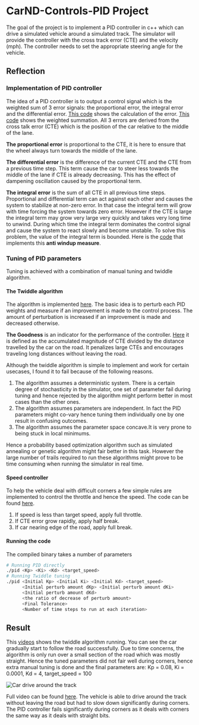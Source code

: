 # CarND-Controls-PID Project

The goal of the project is to implement a PID controller in c++ which can drive a simulated vehicle around a simulated track. The simulator will provide the controller with the cross track error (CTE) and the velocity (mph). The controller needs to set the appropriate steering angle for the vehicle.

## Reflection

### Implementation of PID controller

The idea of a PID controller is to output a control signal which is the weighted sum of 3 error signals: the proportional error, the integral error and the differential error. [This code](src/PID.cpp#L36-L38) shows the calculation of the error. [This code](src/PID.cpp#L48) shows the weighted summation. All 3 errors are derived from the cross talk error (CTE) which is the position of the car relative to the middle of the lane.

**The proportional error** is proportional to the CTE, it is here to ensure that the wheel always turn towards the middle of the lane.

**The differential error** is the difference of the current CTE and the CTE from a previous time step. This term cause the car to steer less towards the middle of the lane if CTE is already decreasing. This has the effect of dampening oscillation caused by the proportional term.

**The integral error** is the sum of all CTE in all previous time steps. Proportional and differential term can act against each other and causes the system to stabilize at non-zero error. In that case the integral term will grow with time forcing the system towards zero error. However if the CTE is large the integral term may grow very large very quickly and takes very long time to unwind. During which time the integral term dominates the control signal and cause the system to react slowly and become unstable. To solve this problem, the value of the integral term is bounded. Here is the [code](src/PID.cpp#L41-L42) that implements this **anti windup measure**.

### Tuning of PID parameters

Tuning is achieved with a combination of manual tuning and twiddle algorithm.

#### The Twiddle algorithm

The algorithm is implemented [here](src/twiddle.cpp). The basic idea is to perturb each PID weights and measure if an improvement is made to the control process. The amount of perturbation is increased if an improvement is made and decreased otherwise.

**The Goodness** is an indicator for the performance of the controller. [Here](src/main.cpp#L108) it is defined as the accumulated magnitude of CTE divided by the distance travelled by the car on the road. It penalizes large CTEs and encourages traveling long distances without leaving the road.

Although the twiddle algorithm is simple to implement and work for certain usecases, I found it to fail because of the following reasons.
1. The algorithm assumes a deterministic system. There is a certain degree of stochasticity in the simulator, one set of parameter fail during tuning and hence rejected by the algorithm might perform better in most cases than the other ones.
1. The algorithm assumes parameters are independent. In fact the PID parameters might co-vary hence tuning them individually one by one result in confusing outcomes.
1. The algorithm assumes the parameter space concave.It is very prone to being stuck in local minimums.

Hence a probability based optimization algorithm such as simulated annealing or genetic algorithm might fair better in this task. However the large number of trails required to run these algorithms might prove to be time consuming when running the simulator in real time.

#### Speed controller

To help the vehicle deal with difficult corners a few simple rules are implemented to control the throttle and hence the speed. The code can be found [here](src/main.cpp#L123-L132).

1. If speed is less than target speed, apply full throttle.
1. If CTE error grow rapidly, apply half break.
1. If car nearing edge of the road, apply full break.

#### Running the code

The compiled binary takes a number of parameters
```sh
# Running PID directly
./pid <Kp> <Ki> <Kd> <target_speed>
# Running Twiddle tuning
./pid <Initial Kp> <Initial Ki> <Initial Kd> <target_speed>
      <Initial perturb amount dKp> <Initial perturb amount dKi>
      <Initial perturb amount dKd>
      <the ratio of decrease of perturb amount>
      <Final Tolerance>
      <Number of time steps to run at each iteration>
```

## Result

This [videos](https://youtu.be/efuUPviqgTo) shows the twiddle algorithm running. You can see the car gradually start to follow the road successfully. Due to time concerns, the algorithm is only run over a small section of the road which was mostly straight. Hence the tuned parameters did not fair well during corners, hence extra manual tuning is done and the final parameters are:
Kp = 0.08, Ki = 0.0001, Kd = 4, target_speed = 100

![Car drive around the track](https://media.giphy.com/media/3baTNQklNxdoyjjSgE/giphy.gif)

Full video can be found [here](https://youtu.be/fndTk8xGfPQ). The vehicle is able to drive around the track without leaving the road but had to slow down significantly during corners. The PID controller fails significantly during corners as it deals with corners the same way as it deals with straight bits.
